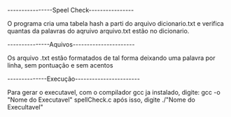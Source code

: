 ----------------Speel Check----------------

O programa cria uma tabela hash a parti do arquivo dicionario.txt
e verifica quantas da palavras do aqruivo arquivo.txt estão no 
dicionario.

---------------Aquivos----------------------

Os arquivo .txt estão formatados de tal forma deixando uma palavra 
por linha, sem pontuação e sem acentos

--------------Execução-----------------------

Para gerar o executavel, com o compilador gcc ja instalado, digite:
gcc -o "Nome do Executavel" spellCheck.c
após isso, digite ./"Nome do Execultavel"
